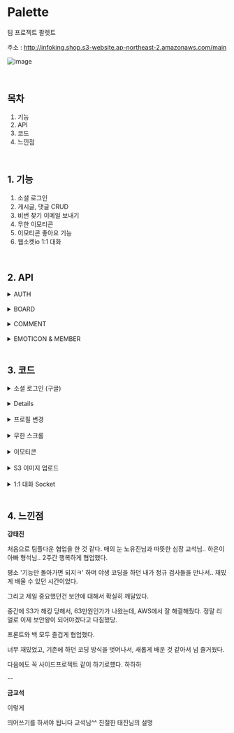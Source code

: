 # Palette
팀 프로젝트 팔렛트

주소 : http://infoking.shop.s3-website.ap-northeast-2.amazonaws.com/main

![image](https://user-images.githubusercontent.com/78591345/115690495-1190f080-a398-11eb-8623-cb1518bd51e4.PNG)

</br>

## 목차
1. 기능
2. API
3. 코드
4. 느낀점

</br>

## 1. 기능

1. 소셜 로그인
2. 게시글, 댓글 CRUD
3. 비번 찾기 이메일 보내기
4. 무한 이모티콘
5. 이모티콘 좋아요 기능
6. 웹소켓io 1:1 대화

</br>

## 2. API

<details>
<summary>AUTH
</summary>
<div markdown="1">    
  
  ![image](https://user-images.githubusercontent.com/78591345/115645341-27cc8b80-a35b-11eb-8c19-a6d717f3538d.PNG)
     </div>
</details>
</br>
  
<details>
<summary>BOARD
</summary>
<div markdown="1">
  
  ![image](https://user-images.githubusercontent.com/78591345/115645346-28fdb880-a35b-11eb-83ec-24c6bb0801fa.PNG)
     </div>
</details>
</br>


<details>
<summary>COMMENT
</summary>
<div markdown="1">

  ![image](https://user-images.githubusercontent.com/78591345/115645347-28fdb880-a35b-11eb-94f6-a752f492093e.PNG)
   </div>
  </details>
</br>

 
 <details>
<summary> EMOTICON & MEMBER
</summary>
<div markdown="1">

 ![image](https://user-images.githubusercontent.com/78591345/115645348-29964f00-a35b-11eb-9a84-ec1f7b849282.PNG)
 ![image](https://user-images.githubusercontent.com/78591345/115645349-29964f00-a35b-11eb-8dc2-8d7c9728dfd8.PNG)
    </div>
   </details>
   </br>
   
   
   
   ## 3. 코드
   
   
<details>
<summary> 소셜 로그인 (구글)
</summary>
<div markdown="1">
  
  ![image](https://user-images.githubusercontent.com/78591345/115690122-b3fca400-a397-11eb-9929-c500ecdc202e.PNG)
  
  
 ```js
// 구글 시작
authRouter.get("/google", passport.authenticate("google", { scope: ["profile", "email"] }))


// 패스포트
const GoogleStrategy = require("passport-google-oauth20").Strategy
passport.serializeUser(function (user, done) {
  done(null, user)
})

passport.deserializeUser(function (user, done) {
  done(null, user)
})

module.exports = () => {
  passport.use(

    new GoogleStrategy(
      {
        clientID: process.env.LOVE_GOOGLE_ID,
        clientSecret: process.env.LOVE_GOOGLE_PW,
        callbackURL: `http://wcd21.shop/auth/google/callback`,
      },

      async (accessToken, refreshToken, profile, cb) => {
        
        const {
          _json: { id, avatar_url, name, email },
        } = profile

        try {
          const user = await User.findOne({ email: email })
          if (user) {
            return cb(null, user)
          } else {
            const newUser = new User({
              email,
              nickname: name,
              snsId: true,
            })
            await newUser.save()
            return cb(null, newUser)
          }
        } catch (error) {
          return cb(error)
        }
      }
    )
  )
}


// 구글 콜백 함수
authRouter.get(
  "/google/callback",
  passport.authenticate("google", { failureRedirect: "/" }),
  function (req, res) {
    const { _id } = req.user

    res.redirect("http://localhost:3000/social/" + _id)
  }
)
```

<a>태그로 요청이 들어오면, 구글로 부터 인증을 받는다. 그 후 구글의 profile에서 필요한 정보를 내려 받는다.
  
소셜 로그인 정보를 DB에 담아야 함으로,

  DB에 이미 있는 경우와 없는 경우를 분기처리한 후, 콜백 함수로 넘긴다.
  
  콜백 함수에서는 리다이렉트를 이용해 페이지를 이동시킨다.
  
  여기서 문제가 있었는데, 정상적인 방법은 아닌 것 같지만, 일단 임시방편으로 해결했다.
  
소셜 로그인 요청은 a태그로 받아야한다. axios와 ajax를 이용한 RestfulAPI를 이용할 수 없다고 한다.
  
 그래서 res.send를 이용한 서버 자체 토큰을 내려줄 수 없었다. res.cookie를 이용한 강제로 쿠키에 토큰을 심는 방식도 있었지만 이렇게 해결했다.
 
  1. 리다이렉트를 이용하여 DB에 저장된 소셜 로그인 유저의 고유값인 _id를 클라이언트에 주소 값으로 넘긴다.
  2. 클라이언트는 주소 뒤에있는 _id를 받은 후 API를 한 번 더 요청하며, 서버에 _id를 보낸다.
  3. 서버는 _id를 통해 자체 jwt토큰을 반환한다.

 카카오톡, 구글 둘 다 이렇게 처리했다...
 
 다음에 더 똑똑하게 문제를 해결할 수 있겠짛ㅎㅎㅎ

</div>
</details>
</br>


<details>
<summary> 비번 찾기 메일 보내기
</summary>
<div markdown="1">
  
  ![image](https://user-images.githubusercontent.com/78591345/115690110-b101b380-a397-11eb-9cf7-d4bba8d69720.PNG)
  
 ```js
// 비번 찾기
authRouter.post("/searchPwd", async (req, res) => {
  // sns는 비번찾기 못 이용하게 해야함

  const { email } = req.body
  const randomString = Math.random().toString(36).slice(2)

  const hash = await bcrypt.hash(randomString, 12)

  let transporter = nodemailer.createTransport({
    service: "gmail",
    host: "smtp.gmail.com",
    port: 587,
    secure: false,
    auth: {
      user: process.env.LOVE_MAIL_ID,
      pass: process.env.LOVE_MAIL_PW,
    },
  })

  let info = await transporter.sendMail({
    // 보내는 곳의 이름과, 메일 주소를 입력
    from: `"F4 TEAM" <${process.env.LOVE_MAIL_ID}>`,
    to: email,
    subject: "Pallet 임시 비밀번호입니다^^",
    text: randomString,
  })

  await User.updateOne({ email }, { $set: { password: hash } })

  return res.send("비번찾기 완료^^ㅋ")
})

 ```

bcrypt는 단방향 이라서, 복호화가 불가능했다. 처음엔 가능한 줄 알고 이상한 쇼를 했다.

그래서 임시 비밀번호를 가입된 이메일로 보내준다.

노드 메일러라는 npm을 이용해서, 가입된 이메일에게 보낼 수 있다.

임시 비밀번호를 받은 사람은 비밀번호 변경을 이용하여 비밀 번호를 바꿀 수 있다.
  
 
</div>
</details>
</br>

<details>
<summary> 프로필 변경
</summary>
<div markdown="1">

  
  ![image](https://user-images.githubusercontent.com/78591345/115690111-b232e080-a397-11eb-8b91-bbb79904c4fe.PNG)

 ```js
 
// 프로필 수정ㅎㅎ
authRouter.patch("/myProfile", middlewares, upload.single("profile_img"), async (req, res) => {
  const userId = res.locals.user
  const { password, comment_myself, profile_img } = req.body
  const imgUrl = req.file && `http://wcd21.shop${req.file.filename}`

  // 비번은 바꿧을 때
  if (password !== "null") {
    const hash = await bcrypt.hash(password, 12)
    const newUserInfo = await User.findByIdAndUpdate(
      userId,
      {
        $set: {
          ...req.body,
          profile_img: imgUrl,
          password: hash,
        },
      },
      {
        new: true,
      }
    )
    delete newUserInfo.password
    return res.send({ newUserInfo })
  }
  // 비번 안 바꿨을 때
  else {
    // 처음 프로필 이미지 아무것도 없을때 변경시
    if (userId.profile_img == " ") {
      const newUserInfo = await User.findByIdAndUpdate(
        userId,
        {
          $set: {
            comment_myself: comment_myself,
            profile_img: imgUrl,
          },
        },
        {
          new: true,
        }
      )
      delete newUserInfo.password
      return res.send({ newUserInfo })
    } else if (typeof profile_img == String) {
      const newUserInfo = await User.findByIdAndUpdate(
        userId,
        {
          $set: {
            comment_myself: comment_myself,
            profile_img: profile_img,
          },
        },
        {
          new: true,
        }
      )
      delete newUserInfo.password
      return res.send({ newUserInfo })
    }
    // 비번은 안바꾸고, 이미지만 바꿨을 떄
    else {
      const newUserInfo = await User.findByIdAndUpdate(
        userId,
        {
          $set: {
            comment_myself: comment_myself,
            profile_img: imgUrl,
          },
        },
        {
          new: true,
        }
      )
      delete newUserInfo.password
      return res.send({ newUserInfo })
    }
  }
})

 ```
 
 분기처리하기가 조금 까다로웠다.
 
 프로필 변경 하나에 비밀번호, 프로필이미지, 상태메시지 동시에 변경이 가능했고,
 
 비밀번호를 입력 안 할 경우엔, 기존 비밀번호를 유지해야했다.
 
 다른 것도 마찬가지로, 입력 안 할 경우엔 기존 것을 유지해야했다.
 
 여기서 SNS ID는 비밀번호가 DB에 저장될 떄 부터 없기 때문에, SNS일 경우를 따로 생각해야했고,
 
 처음 프로필 이미지가 없을 경우는 기존 이미지가 스트링으로 안 넘어 오기 때문에, 따로 생각해야했다.
 
 그래서 야생 코딩했다ㅎㅎㅎㅎ..
 
 
 </div>
</details>
</br>



<details>
<summary> 무한 스크롤
</summary>
<div markdown="1">
  
  ![image](https://user-images.githubusercontent.com/78591345/115690495-1190f080-a398-11eb-8623-cb1518bd51e4.PNG)

 ```js

exports.getPosts = async (req, res, next) => {
  let { page } = req.query
  page = (page - 1 || 0) < 0 ? 0 : page - 1 || 0

  try {
    const posts = await Post.find({})
      .populate([
        { path: "user", select: userSelect },
        {
          path: "emoticon",
          select: emoticonSelect,
          populate: { path: "user", select: userSelectMini },
        },
        { path: "comment", populate: { path: "user", select: userSelectMini } },
      ])
      .sort("-createdAt")
      .skip(page * 5)
      .limit(5)

    // 새로운 이모티콘 별 사람들의 아이디 작성해서 보내주기
    const newPost = posts.map((post) => {
      emoji = makeEmojiCounter(post.emoticon)
      return { post, emoji }
    })
    return res.send({ posts: newPost })
  } catch (err) {
    console.log(err)
    next(err)
  }
}

 ```
 
클라가 쿼리로 보내준다. 주소/주소?page=number

여기서 number값을 받아서, 스킵한다.

populate 끝난 후에, skip을 통해 page * 5만큼 DB를 스킵한다.

그 다음 limit으로 꺼낼 것을 5개로 제한한다.

이런 식으로 DB에서 5개씩만 꺼내서, 클라이언트한테 보내준다.

클라이언트는 스크롤이 닿는 등 이벤트가 발생할 때마다 API를 요청하여, 5개씩 받아가면 될 것이다.

프론트에서 어떻게 처리했는진 모르지만 프론트분 말로는 막막 굉장히 어려운 작업이었다고 한다.
 
 
  </div>
</details>
</br>




<details>
<summary> 이모티콘
</summary>
<div markdown="1">
  
  ![image](https://user-images.githubusercontent.com/78591345/115690121-b3640d80-a397-11eb-9b91-07fc8ebf6dc9.png)
 
 ```js

function makeEmojiCounter(emoticon) {
  const counter = new Map()
  let emoji = emoticon.reduce((tot, val) => {
    const res = tot.get(val["emoji"])
    res ? res.push(val["user"]["_id"]) : tot.set(val["emoji"], [val["user"]["_id"]])
    return tot
  }, counter)

  emoji = Object.fromEntries(emoji.entries())
  res = []
  for (let key in emoji) {
    const temptobj = {}
    temptobj[key] = emoji[key]
    temptobj["emoticon"] = key
    res.push(temptobj)
  }
  return res
}

exports.createEmoticon = async (req, res, next) => {
  const { postId } = req.params
  const { userId } = res.locals.user
  const emoticon = new Emoticon({
    ...req.body,
    user: userId,
  })
  try {
    const [emo, post] = await Promise.all([
      emoticon.save(),
      Post.findByIdAndUpdate(
        postId,
        {
          $push: { emoticon: emoticon._id },
        },
        { new: true }
      ).populate([
        {
          path: "emoticon",
          populate: { path: "user", select: ["nickname"] },
        },
      ]),
    ])
    const emoji = makeEmojiCounter(post.emoticon)
    return res.send({ post, emoticon, emoji })
  } catch (err) {
    console.log(err)
    next(err)
  }
}

exports.deleteEmoticon = async (req, res, next) => {
  const { postId } = req.params
  const { userId } = res.locals.user
  const { emoji } = req.body

  // 에러 감지
  if (typeof emoji !== "string")
    return res.status(400).send({ err: "emoji의 형식이 잘못되었습니다." })

  const posts = await Post.findById(postId).populate([{ path: "emoticon" }])

  //이모티콘 찾기
  let emojiId
  posts.emoticon.forEach((emo_info) => {
    if (emo_info["emoji"] === emoji && emo_info["user"].equals(userId)) {
      emojiId = emo_info._id
    }
  })
  if (!emojiId) return res.status(400).send({ err: "포스터에 없는 이모티콘입니다." })

  try {
    await Promise.all([
      Emoticon.findByIdAndDelete(emojiId),
      Post.findByIdAndUpdate(postId, {
        $pull: { emoticon: { _id: emojiId } },
      }),
    ])
    return res.send({ success: true })
  } catch (err) {
    console.log(err)
    next(err)
  }
}
```

이모티콘 이모티콘 짱짱

  </div>
</details>
</br>




<details>
<summary> S3 이미지 업로드
</summary>
<div markdown="1">
  
  ![image](https://user-images.githubusercontent.com/78591345/115691149-bc091380-a398-11eb-8a54-12470f333392.PNG)

```js

const AWS = require("aws-sdk")
const multerS3 = require("multer-s3")
const multer = require("multer")
const path = require("path")

const s3 = new AWS.S3({
  accessKeyId: process.env.LOVE_S3_ID,
  secretAccessKey: process.env.LOVE_S3_PW,
  // region: "ap-northeast-2",
})

const S3storage = multerS3({
  s3,
  bucket: "informationking",
  key(req, file, cb) {
    cb(null, `original/${Date.now()}${path.basename(file.originalname)}`)
  },
})

const serverStorage = multer.diskStorage({
  destination(req, file, cb) {
    cb(null, "public/")
  },
  filename(req, file, cb) {
    cb(null, `/${Date.now()}${path.basename(file.originalname)}`)
  },
})

const fileFilter = function (req, file, cb) {
  let typeArray = file.mimetype.split("/")
  let fileType = typeArray[1]
  const imgFileExtention = new RegExp("(gif|jpe?g|png|)")
  const res = imgFileExtention.test(fileType)
  return res ? cb(null, true) : cb(null, false)
}

const upload = multer({
  storage: serverStorage,
})

module.exports = upload
```


S3 S3 멀터멀터 이미지이미지 짱짱
  </div>
</details>
</br>


<details>
<summary> 1:1 대화 Socket
</summary>
<div markdown="1">
  
  ![image](https://user-images.githubusercontent.com/78591345/115690114-b2cb7700-a397-11eb-92b0-79eccaf904db.png)
  
  ```js

const socketIo = require("socket.io")
const { Chat, User } = require("./model")
const moment = require("moment")
require("moment-timezone")
moment.tz.setDefault("Asia/Seoul")

module.exports = async (http, app) => {
  const io = socketIo(http, {
    cors: {
      origin: "*",
      methods: ["GET", "POST"],
    },
  })

  const chat = io.of("/chat")
  const global = io.of("/")

  chat.on("connection", function (socket) {
    socket.on("join", async function (data) {
      const req = socket.request
      const {
        headers: { referer },
      } = req
      console.log(referer)
      const { room, username } = data
      // room에 join한다
      socket.join(room)
      // room에 join되어 있는 클라이언트에게 메시지를 전송한다
      const chats = await Chat.find({ room: room })
      chat.to(room).emit("load", chats)
    })

    socket.on("send", async function (data) {
      const { room } = data
      const content = new Chat({
        ...data,
        createdAt: moment().format("YYYY-MM-DD-HH:mm"),
      })
      await content.save()
      chat.to(room).emit("receive", content)
    })

    socket.on("leave", (data) => {
      console.log("leave")
      socket.leave(data.room)
    })

    socket.on("disconnect", () => {
      console.log("disconnect")
    })
  })

  global.on("connection", function (socket) {
    socket.on("globalSend", async function (data) {
      console.log(data)
      global.emit("globalReceive", data)
    })
  })
}
```

소켓io를 공부를 해가면서 동시에 개발한 거라 미숙한 점이 많았다.

처음엔 이해가 명확하게 가지 않아서, 어려움을 겪었지만, 예제 파일과 함께 공부하니 조금이나마 이해가 갔다.

클라이언트와 처음 합을 맞춰보고 성공했을 때 모두 소리질렀다 오예 ~~~~

chat, global 두 개의 소켓을 열고,

1. 채팅을 시작하면 chat소켓을 열고, 룸을 입장시켰다.

2. 룸은 대화를 하고 있는 두 사람의 DB 고유값인 _id를 _id-_id 이런 식으로 룸 번호를 지정했다.

3. 그리고 DB에는 룸, 채팅내역, 닉네임, 시간을 저장했고,

4. room에 입장할 때마다, 그 룸에 해당하는 이전 채팅내역을 뿌렸다.

global 소켓은 클라이언트 쪽에서 요구해서 뿌렸는데,

이를 활용하여 채팅 알람기능을 구현했다.

global 소켓이 활성화 되었는데, 본인으 _id가 거기에 속해있고, chat소켓은 활성화가 안 되어 있는 상황이라면

나에게 채팅이 왔지만, 내가 확인을 안 한 것으로 판단하고 빨간색 뱃지가 달린다.

알람 이 부분은 굉장히 난해하고, 프론트가 고생을 정말 많이했다. 유진님짱

지금도 막 완벽하진 않지만 어느정도 돌아간다.



  </div>
</details>

</br>

## 4. 느낀점

<b> 강태진 </b>

처음으로 팀플다운 협업을 한 것 같다. 매의 눈 노유진님과 따뜻한 심장 교석님.. 하은이 아빠 형석님.. 2주간 행복하게 협업했다.

평소 '기능만 돌아가면 되지ㅋ' 하며 야생 코딩을 하던 내가 정규 검사들을 만나서.. 재밌게 배울 수 있던 시간이었다.

그리고 제일 중요했던건 보안에 대해서 확실히 깨달았다.

중간에 S3가 해킹 당해서, 63만원인가가 나왔는데, AWS에서 잘 해결해줬다. 정말 리얼로 이제 보안왕이 되어야겠다고 다짐했당.

프론트와 백 모두 즐겁게 협업했다.

너무 재밌었고, 기존에 하던 코딩 방식을 벗어나서, 새롭게 배운 것 같아서 넘 즐거웠다.

다음에도 꼭 사이드프로젝트 같이 하기로헀다. 하하하

--

<b> 금교석 </b>

이렇게

띄어쓰기를 하셔야 됩니다 교석님^^ 친절한 태진님의 설명
